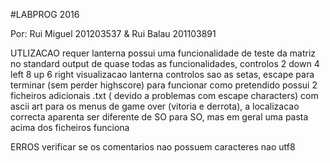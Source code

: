 #LABPROG 2016

Por: Rui Miguel 201203537 & Rui Balau 201103891

UTLIZACAO
	requer lanterna
	possui uma funcionalidade de teste da matriz no standard output de quase todas as funcionalidades, controlos 2 down 4 left 8 up 6 right
	visualizacao lanterna controlos sao as setas, escape para terminar (sem perder highscore)
	para funcionar como pretendido possui 2 ficheiros adicionais .txt ( devido a problemas com escape characters) com ascii art para os menus de game over (vitoria e derrota), a localizacao correcta aparenta ser diferente de SO para SO, mas em geral uma pasta acima dos ficheiros funciona
	


ERROS
	verificar se os comentarios nao possuem caracteres nao utf8
